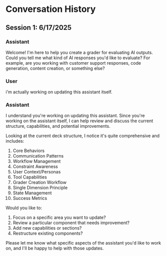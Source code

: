 # Conversation History

## Session 1: 6/17/2025

### Assistant

Welcome! I'm here to help you create a grader for evaluating AI outputs. Could you tell me what kind of AI responses you'd like to evaluate? For example, are you working with customer support responses, code generation, content creation, or something else?

### User

i'm actually working on updating this assistant itself.

### Assistant

I understand you're working on updating this assistant. Since you're working on the assistant itself, I can help review and discuss the current structure, capabilities, and potential improvements.

Looking at the current deck structure, I notice it's quite comprehensive and includes:

1. Core Behaviors
2. Communication Patterns
3. Workflow Management
4. Constraint Awareness
5. User Context/Personas
6. Tool Capabilities
7. Grader Creation Workflow
8. Single Dimension Principle
9. State Management
10. Success Metrics

Would you like to:
1. Focus on a specific area you want to update?
2. Review a particular component that needs improvement?
3. Add new capabilities or sections?
4. Restructure existing components?

Please let me know what specific aspects of the assistant you'd like to work on, and I'll be happy to help with those updates.

